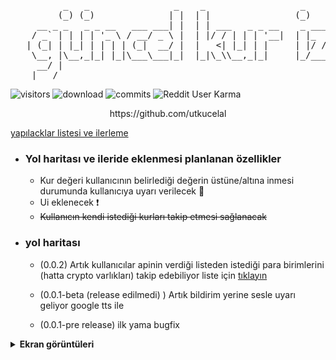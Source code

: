 <a>

<pre>
          _   _                _    _                  _     _            _      _ 
         (_) (_)              | |  | |                (_)   | |          (_)    (_)
     __ _ _   _ _ __   ___ ___| |  | | ___   _ _ __    _ ___| | ___ _   _ _  ___ _ 
    / _` | | | | '_ \ / __/ _ \ |  | |/ / | | | '__|  | |_  / |/ _ \ | | | |/ __| |
   | (_| | |_| | | | | (_|  __/ |  |   <| |_| | |     | |/ /| |  __/ |_| | | (__| |
    \__, |\__,_|_| |_|\___\___|_|  |_|\_\\__,_|_|     |_/___|_|\___|\__, |_|\___|_|
     __/ |                                                          __/ |         
    |___/                                                          |___/       
</pre>
![visitors](https://visitor-badge.laobi.icu/badge?page_id=utkucelal.guncel_kur_izleyici?style=flat-square) 
![download](https://img.shields.io/github/downloads-pre/utkucelal/guncel_kur_izleyici/latest/total?style=flat-square)
![commits](https://img.shields.io/github/last-commit/utkucelal/guncel_kur_izleyici?style=flat-square)
![Reddit User Karma](https://img.shields.io/reddit/user-karma/combined/utkucelal11?style=flat-square)
<p style="text-align: center;">https://github.com/utkucelal</p>
<a>

[yapılacklar listesi ve ilerleme](https://github.com/utkucelal/guncel_kur_izleyici/projects/1)


- ### Yol haritası ve ileride eklenmesi planlanan özellikler
  - Kur değeri kullanıcının belirlediği değerin üstüne/altına inmesi durumunda kullanıcıya uyarı verilecek 🔧
  - Ui eklenecek ❗
  - ~~Kullanıcın kendi istediği kurları takip etmesi sağlanacak~~

- ### yol haritası

  - (0.0.2) Artık kullanıcılar apinin verdiği listeden istediği para birimlerini (hatta crypto varlıkları) takip edebiliyor liste için [tıklayın](https://cdn.jsdelivr.net/gh/fawazahmed0/currency-api@1/latest/currencies.json)

  - (0.0.1-beta (release edilmedi) ) Artık bildirim yerine sesle uyarı geliyor google tts ile

  - (0.0.1-pre release) ilk yama bugfix

<details>
<summary><strong>Ekran görüntüleri</strong></summary> 
<img src="https://i.hizliresim.com/5agzyt6.png"/>
<img src="https://i.hizliresim.com/2f78297.png"/>
<img src="https://i.hizliresim.com/h33h7sf.png"/> 
<img src="https://i.hizliresim.com/hx6eysd.png"/> 
<img src="https://i.hizliresim.com/5ktdcb7.png"/>


